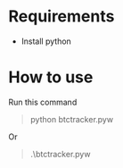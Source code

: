 # Requirements
- Install python

# How to use

Run this command
> python btctracker.pyw

Or
> .\btctracker.pyw